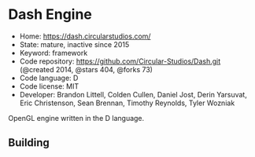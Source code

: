 # Dash Engine

- Home: https://dash.circularstudios.com/
- State: mature, inactive since 2015
- Keyword: framework
- Code repository: https://github.com/Circular-Studios/Dash.git (@created 2014, @stars 404, @forks 73)
- Code language: D
- Code license: MIT
- Developer: Brandon Littell, Colden Cullen, Daniel Jost, Derin Yarsuvat, Eric Christenson, Sean Brennan, Timothy Reynolds, Tyler Wozniak

OpenGL engine written in the D language.

## Building
